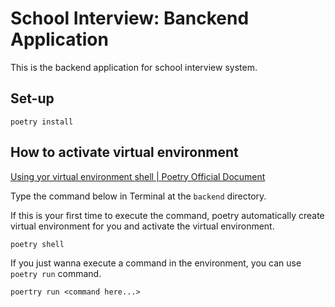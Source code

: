 # School Interview: Banckend Application

This is the backend application for school interview system.

## Set-up

```
poetry install
```

## How to activate virtual environment

[Using yor virtual environment shell | Poetry Official Document](https://python-poetry.org/docs/basic-usage/#using-your-virtual-environment)

Type the command below in Terminal at the `backend` directory.

If this is your first time to execute the command, poetry automatically create virtual environment for you and activate the virtual environment.

```
poetry shell
```

If you just wanna execute a command in the environment, you can use `poetry run` command.

```
poertry run <command here...>
```
